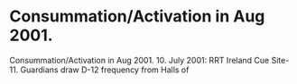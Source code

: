 # Consummation/Activation in Aug 2001.

Consummation/Activation in Aug 2001.
10.  July 2001: RRT Ireland Cue Site-11. Guardians draw D-12 frequency from Halls of